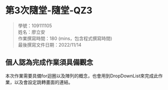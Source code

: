 ﻿# 第3次隨堂-隨堂-QZ3
>
>學號：109111105 
><br />
>姓名：廖立安 
><br />
>作業撰寫時間：180 (mins，包含程式撰寫時間)
><br />
>最後撰寫文件日期：2022/11/14
>





## 個人認為完成作業須具備觀念

本次作業需要具備for迴圈以及陣列的概念，也會用到DropDownList來完成此作業，以及會設定跳轉畫面的連結。
